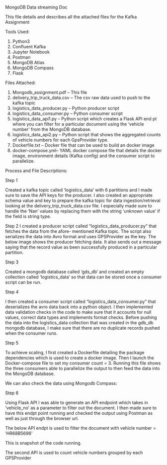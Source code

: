 



MongoDB Data streaming Doc

This file details and describes all the attached files for the Kafka Assignment

Tools Used:
1.	Python3
2.	Confluent Kafka
3.	Jupyter Notebook
4.	Postman
5.	MongoDB Atlas
6.	MongoDB Compass
7.	Flask

Files Attached:
1.	Mongodb_assignment.pdf – This file
2.	delivery_trip_truck_data.csv – The csv raw data used to push to the kafka topic
3.	logistics_data_producer.py – Python producer script
4.	logistics_data_consumer.py – Python consumer script
5.	logistics_data_api1.py – Python script which creates a Flask API end pt where you can filter for a particular document using the ‘vehicle number’ from the MongoDB database.
6.	logistics_data_api2.py – Python script that shows the aggregated counts of vehicle numbers for each GpsProvider type.
7.	Dockerfile.txt – Docker file that can be used to build an docker image
8.	docker-compose.yml– YAML docker compose file that details the docker image, environment details (Kafka config) and the consumer script to parallelize.


Process and File Descriptions:

Step 1

Created a kafka topic called ‘logistics_data’ with 6 partitions and I made sure to save the API keys for the producer. I also created an appropriate schema value and key to prepare the kafka topic for data ingestion/retrieval looking at the delivery_trip_truck_data.csv file. I especially made sure to handle the ‘Nan’ values by replacing them with the string ‘unknown value’ if the field is string type.

Step 2
I created a producer script called “logistics_data_producer.py” that fetches the data from the afore- mentioned Kafka topic. The script also serializes the data into Avro format and uses GPSProvider as the key. The below image shows the producer fetching data. It also sends out a message saying that the record value as been successfully produced in a particular partition.




 

 

Step 3

Created a mongodb database called ‘gds_db’ and created an empty collection called ‘logistics_data’ so that data can be stored once a consumer script can be run.

 


Step 4

I then created a consumer script called “logistics_data_consumer.py” that deserializes the avro data back into a python object. I then implemented data validation checks in the code to make sure that it accounts for null values, correct data types and implements format checks. Before pushing the data into the logistics_data collection that was created in the gdb_db mongodb database, I make sure that there are no duplicate records pushed when the consumer runs.

Step 5

To achieve scaling, I first created a Dockerfile detailing the package dependencies which is used to create a docker image. Then I launch the Docker-compose file to set my consumer count = 3. Running this file shows the three consumers able to parallelize the output to then feed the data into the MongoDB database.


 
 




We can also check the data using Mongodb Compass: 

 


Step 6

Using Flask API I was able to generate an API endpoint which takes in ‘vehicle_no’ as a parameter to filter out the document. I then made sure to have this endpt point running and checked the output using Postman as well as just through the browser url.

The below API endpt is used to filter the document with vehicle number = ‘HR68B5696’

This is snapshot of the code running.

 

 


 

















The second API is used to count vehicle numbers grouped by each GPSProvider

 

 

